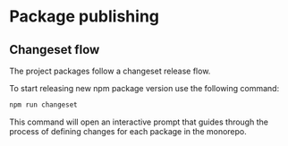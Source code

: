 # Package publishing

## Changeset flow

The project packages follow a changeset release flow.

To start releasing new npm package version use the following command:

```bash
npm run changeset
```

This command will open an interactive prompt that guides through the process of defining changes for each package in the monorepo.
